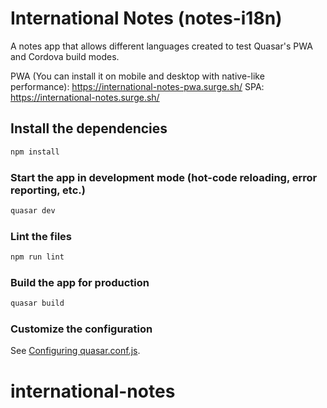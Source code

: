 # International Notes (notes-i18n)

A notes app that allows different languages created to test Quasar's PWA and Cordova build modes.

PWA (You can install it on mobile and desktop with native-like performance): https://international-notes-pwa.surge.sh/
SPA: https://international-notes.surge.sh/

## Install the dependencies

```bash
npm install
```

### Start the app in development mode (hot-code reloading, error reporting, etc.)

```bash
quasar dev
```

### Lint the files

```bash
npm run lint
```

### Build the app for production

```bash
quasar build
```

### Customize the configuration

See [Configuring quasar.conf.js](https://quasar.dev/quasar-cli/quasar-conf-js).

# international-notes
